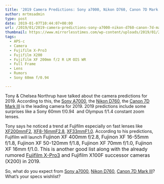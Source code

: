 ```yaml
---
title: '2019 Camera Predictions: Sony a7000, Nikon D760, Canon 7D Mark III'
author: mrtmsadmin
type: post
date: 2019-01-07T10:44:07+00:00
url: /2019/01/2019-camera-predictions-sony-a7000-nikon-d760-canon-7d-mark-iii/
thumbnail: https://www.mirrorlesstimes.com/wp-content/uploads/2019/01/2019-camera-predictions-sony-a7000-nikon-d760-canon-7d-mark-iii.jpg
tags:
  - APS-c
  - Camera
  - Fujifilm X-Pro3
  - Fujifilm X200
  - Fujifilm XF 200mm f/2 R LM OIS WR
  - Full Frame
  - Lens
  - Rumors
  - Sony 60mm f/0.94

---
```

Tony & Chelsea Northrup have talked about the camera predictions for 2019. According to this, the <a href="https://www.mirrorlesstimes.com/tags/sony-a7000/" target="_blank" rel="noopener">Sony A7000,</a> the <a href="https://www.dailycameranews.com/tag/nikon-d760/" target="_blank" rel="noopener">Nikon D760</a>, the <a class="ext-link" title="" href="https://www.dailycameranews.com/tag/canon-eos-7d-mark-iii/" target="_blank" rel="noopener external nofollow">Canon 7D Mark III</a> is the leading camera for 2019. 2019 predictions include some surprises like a Sony 60mm f/0.94  and Olympus f/1.4 constant zoom lenses.

Tony says he noticed a trend at Fujifilm especially on fast lenses like <a href="https://www.bhphotovideo.com/c/product/1424734-REG/fujifilm_16586343_xf_200mm_f_2_ois.html/BI/20175/KBID/14249/" target="_blank" rel="follow external noopener noreferrer" data-wpel-link="external">XF200mmF2</a>, <a href="https://www.bhphotovideo.com/c/product/1424733-REG/fujifilm_16591570_xf_8_16mm_f_2_8_r.html/BI/20175/KBID/14249/" target="_blank" rel="follow external noopener noreferrer" data-wpel-link="external">XF8-16mmF2.8</a>, <a href="https://www.dailycameranews.com/tag/xf-33mm-f-1-r-wr/" data-wpel-link="internal">XF33mmF1.0</a>. According to his predictions, Fujifilm will launch <span style="font-family: -apple-system, BlinkMacSystemFont, 'Segoe UI', Roboto, 'Helvetica Neue', Arial, sans-serif; font-size: 1rem;">Fujinon XF 400mm f/2.8, </span><span style="font-family: -apple-system, BlinkMacSystemFont, 'Segoe UI', Roboto, 'Helvetica Neue', Arial, sans-serif; font-size: 1rem;">Fujinon XF 16-55mm f/1.8, </span><span style="font-family: -apple-system, BlinkMacSystemFont, 'Segoe UI', Roboto, 'Helvetica Neue', Arial, sans-serif; font-size: 1rem;">Fujinon XF 50-120mm f/1.8, </span><span style="font-family: -apple-system, BlinkMacSystemFont, 'Segoe UI', Roboto, 'Helvetica Neue', Arial, sans-serif; font-size: 1rem;">Fujinon XF 70mm f/1.0, </span><span style="font-family: -apple-system, BlinkMacSystemFont, 'Segoe UI', Roboto, 'Helvetica Neue', Arial, sans-serif; font-size: 1rem;">Fujinon XF 16mm f/1.0. This is another good list along with the already rumored <a href="https://www.dailycameranews.com/tag/fujifilm-x-pro3/" target="_blank" rel="noopener">Fujifilm X-Pro3</a> and Fujifilm X100F successor cameras (X200) in 2019.</span><!--more-->



So, what do you expect from <a class="ext-link" title="" href="https://www.mirrorlesstimes.com/tags/sony-a7000/" target="_blank" rel="noopener external nofollow">Sony a7000</a>, <a class="ext-link" title="" href="https://www.dailycameranews.com/tag/nikon-d760/" target="_blank" rel="noopener external nofollow">Nikon D760</a>, <a class="ext-link" title="" href="https://www.dailycameranews.com/tag/canon-eos-7d-mark-iii/" target="_blank" rel="noopener external nofollow">Canon 7D Mark III</a>? What’s your specs wishlist?